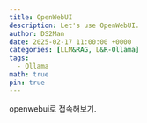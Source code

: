 ```yaml
---
title: OpenWebUI
description: Let's use OpenWebUI.
author: DS2Man
date: 2025-02-17 11:00:00 +0000
categories: [LLM&RAG, L&R-Ollama]
tags:
  - Ollama
math: true
pin: true
---
```


openwebui로 접속해보기.
